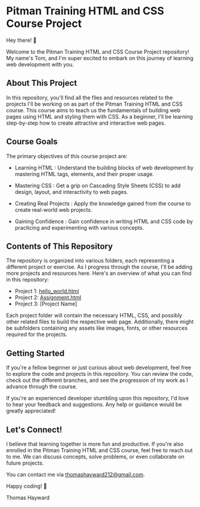 # Pitman Training HTML and CSS Course Project

Hey there! 👋

Welcome to the Pitman Training HTML and CSS Course Project repository! My name's Tom, and I'm super excited to embark on this journey of learning web development with you.
## About This Project

In this repository, you'll find all the files and resources related to the projects I'll be working on as part of the Pitman Training HTML and CSS course. This course aims to teach us the fundamentals of building web pages using HTML and styling them with CSS. As a beginner, I'll be learning step-by-step how to create attractive and interactive web pages.
## Course Goals

The primary objectives of this course project are:

- Learning HTML
: Understand the building blocks of web development by mastering HTML tags, elements, and their proper usage.

- Mastering CSS
: Get a grip on Cascading Style Sheets (CSS) to add design, layout, and interactivity to web pages.

- Creating Real Projects
: Apply the knowledge gained from the course to create real-world web projects.

- Gaining Confidence
: Gain confidence in writing HTML and CSS code by practicing and experimenting with various concepts.

## Contents of This Repository

The repository is organized into various folders, each representing a different project or exercise. As I progress through the course, I'll be adding more projects and resources here. Here's an overview of what you can find in this repository:

- Project 1: [hello_world.html](https://github.com/mouldimus/Pitman_HTML_CSS/blob/main/hello_world.html) 
- Project 2: [Assignment.html](./Assignment/Assignment.html)
- Project 3: [Project Name]

Each project folder will contain the necessary HTML, CSS, and possibly other related files to build the respective web page. Additionally, there might be subfolders containing any assets like images, fonts, or other resources required for the projects.
## Getting Started

If you're a fellow beginner or just curious about web development, feel free to explore the code and projects in this repository. You can review the code, check out the different branches, and see the progression of my work as I advance through the course.

If you're an experienced developer stumbling upon this repository, I'd love to hear your feedback and suggestions. Any help or guidance would be greatly appreciated!
## Let's Connect!

I believe that learning together is more fun and productive. If you're also enrolled in the Pitman Training HTML and CSS course, feel free to reach out to me. We can discuss concepts, solve problems, or even collaborate on future projects.

You can contact me via thomashayward212@gmail.com. 

Happy coding! 🚀

Thomas Hayward
